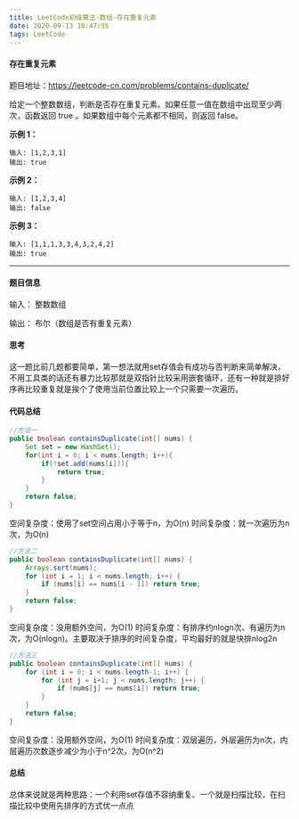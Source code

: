 ```yaml
---
title: LeetCode初级算法-数组-存在重复元素
date: 2020-09-13 10:47:55
tags: LeetCode
---
```


#### 存在重复元素

题目地址：https://leetcode-cn.com/problems/contains-duplicate/

给定一个整数数组，判断是否存在重复元素。如果任意一值在数组中出现至少两次，函数返回 true 。如果数组中每个元素都不相同，则返回 false。<!--more-->

**示例 1：**

```
输入: [1,2,3,1]
输出: true
```

**示例 2：**

```
输入: [1,2,3,4]
输出: false
```

**示例 3：**

```
输入: [1,1,1,3,3,4,3,2,4,2]
输出: true
```



---

#### 题目信息

输入： 整数数组

输出： 布尔（数组是否有重复元素）

#### 思考

这一题比前几题都要简单，第一想法就用set存值会有成功与否判断来简单解决，不用工具类的话还有暴力比较那就是双指针比较采用嵌套循环，还有一种就是排好序再比较重复就是挨个了使用当前位置比较上一个只需要一次遍历。

#### 代码总结

```java
//方法一
public boolean containsDuplicate(int[] nums) {
    Set set = new HashSet();
    for(int i = 0; i < nums.length; i++){
        if(!set.add(nums[i])){
            return true;
        }
    }
    return false;
}
```
空间复杂度：使用了set空间占用小于等于n，为O(n)
时间复杂度：就一次遍历为n次，为O(n)

```java
//方法二
public boolean containsDuplicate(int[] nums) {
    Arrays.sort(nums);
    for (int i = 1; i < nums.length; i++) {
        if (nums[i] == nums[i - 1]) return true;
    }
    return false;
}
```
空间复杂度：没用额外空间，为O(1)
时间复杂度：有排序约nlogn次、有遍历为n次，为O(nlogn)。主要取决于排序的时间复杂度，平均最好的就是快排nlog2n

```java
//方法三
public boolean containsDuplicate(int[] nums) {
    for (int i = 0; i < nums.length-1; i++) {
        for (int j = i+1; j < nums.length; j++) {
            if (nums[j] == nums[i]) return true;  
        }
    }
    return false;
}
```
空间复杂度：没用额外空间，为O(1)
时间复杂度：双层遍历，外层遍历为n次，内层遍历次数逐步减少为小于n^2次，为O(n^2)

#### 总结

总体来说就是两种思路：一个利用set存值不容纳重复、一个就是扫描比较，在扫描比较中使用先排序的方式优一点点